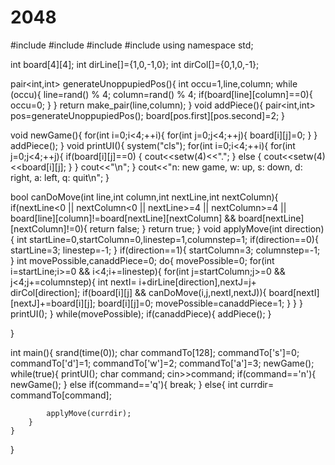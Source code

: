 # 2048

#include<iostream>
#include<ctime>
#include<iomanip>
#include<cstdlib>
using namespace std;

int board[4][4];
int dirLine[]={1,0,-1,0};
int dirCol[]={0,1,0,-1};

pair<int,int> generateUnoppupiedPos(){
	int occu=1,line,column;
	while (occu){
		 line=rand() % 4;
		 column=rand() % 4;
		if(board[line][column]==0){
			occu=0;
		}
	}
	return make_pair(line,column);
}
void addPiece(){
	pair<int,int> pos=generateUnoppupiedPos();
	board[pos.first][pos.second]=2;	
}

void newGame(){
	for(int i=0;i<4;++i){
		for(int j=0;j<4;++j){
			board[i][j]=0;
		} 
	}
	addPiece();
}
void printUI(){
	system("cls");
		for(int i=0;i<4;++i){
		for(int j=0;j<4;++j){
			if(board[i][j]==0) { 
				cout<<setw(4)<<".";
			}
			else { 
				cout<<setw(4)<<board[i][j];
			}
		}
		cout<<"\n"; 
	}
	cout<<"n: new game, w: up, s: down, d: right, a: left, q: quit\n";
}

bool canDoMove(int line,int column,int nextLine,int nextColumn){
	if(nextLine<0 || nextColumn<0 || nextLine>=4 || nextColumn>=4 || board[line][column]!=board[nextLine][nextColumn] && board[nextLine][nextColumn]!=0){
		return false;
	}
	return true;
}
void applyMove(int direction){
	int startLine=0,startColumn=0,linestep=1,columnstep=1;
	if(direction==0){
		startLine=3;
		linestep=-1;
	}
	if(direction==1){
		startColumn=3;
		columnstep=-1;
	}
	int movePossible,canaddPiece=0;
	do{
		movePossible=0;
		for(int i=startLine;i>=0 && i<4;i+=linestep){
			for(int j=startColumn;j>=0 && j<4;j+=columnstep){
				int nextI= i+dirLine[direction],nextJ=j+ dirCol[direction];
				if(board[i][j] && canDoMove(i,j,nextI,nextJ)){
					board[nextI][nextJ]+=board[i][j];
					board[i][j]=0;
					movePossible=canaddPiece=1;
				}
			}
		}
		printUI();
	} while(movePossible);
	if(canaddPiece){
		addPiece();
	}
	
}

int main(){
	srand(time(0));
	char commandTo[128];
	commandTo['s']=0;
	commandTo['d']=1;
	commandTo['w']=2;
	commandTo['a']=3;
	newGame();
	while(true){
		printUI();
		char command;
		cin>>command;
		if(command=='n'){
			newGame();
		}
		else if(command=='q'){
			break;
		}
		else{
			int currdir= commandTo[command];
			
			applyMove(currdir);
		}
	}
}
